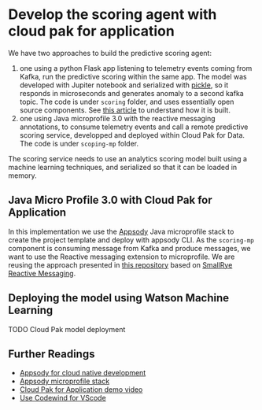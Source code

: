 # Develop the scoring agent with cloud pak for application

We have two approaches to build the predictive scoring agent: 

1. one using a python Flask app listening to telemetry events coming from Kafka, run the predictive scoring within the same app. The model was developed with Jupiter notebook and serialized with [pickle](https://docs.python.org/3/library/pickle.html), so it responds in microseconds and generates anomaly to a second kafka topic. The code is under `scoring` folder, and uses essentially open source components. See [this article](oss-scoring-app.md) to understand how it is built.
1. one using Java microprofile 3.0 with the reactive messaging annotations, to consume telemetry events and call a remote predictive scoring service, developped and deployed within Cloud Pak for Data. The code is under `scoping-mp` folder.

The scoring service needs to use an analytics scoring model built using a machine learning techniques, and serialized so that it can be loaded in memory.


## Java Micro Profile 3.0 with Cloud Pak for Application

In this implementation we use the [Appsody](https://appsody.dev/) Java microprofile stack to create the project template and deploy with appsody CLI. 
As the `scoring-mp` component is consuming message from Kafka and produce messages, we want to use the Reactive messaging extension to microprofile. We are reusing the approach presented in [this repository](https://github.com/Emily-Jiang/reactive-service-a) based on [SmallRye Reactive Messaging](https://smallrye.io/smallrye-reactive-messaging/).


## Deploying the model using Watson Machine Learning

TODO Cloud Pak model deployment

## Further Readings

* [Appsody for cloud native development](https://appsody.dev/)
* [Appsody microprofile stack](https://github.com/appsody/stacks/tree/master/incubator/java-microprofile)
* [Cloud Pak for Application demo video](https://www.youtube.com/watch?v=cKIkhhONBKM&t=46s)
* [Use Codewind for VScode](https://www.eclipse.org/codewind/mdt-vsc-getting-started.html)